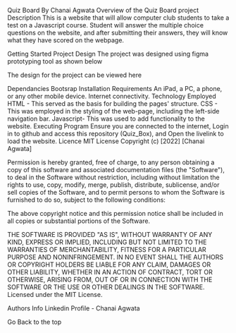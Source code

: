 Quiz Board
By Chanai Agwata
Overview of the Quiz Board project
Description
This is a website that will allow computer club students to take a test on a Javascript course. Student will answer the multiple choice questions on the website, and after submitting their answers, they will know what they have scored on the webpage.

Getting Started
Project Design
The project was designed using figma prototyping tool as shown below

The design for the project can be viewed here

Dependancies
Bootsrap
Installation Requirements
An iPad, a PC, a phone, or any other mobile device.
Internet connectivity.
Technology Employed
HTML - This served as the basis for building the pages' structure.
CSS - This was employed in the styling of the web-page, including the left-side navigation bar.
Javascript- This was used to add functionality to the website.
Executing Program
Ensure you are connected to the internet,
Login in to github and access this repository (Quiz_Box), and
Open the livelink to load the website.
Licence
MIT License Copyright (c) [2022] [Chanai Agwata]

Permission is hereby granted, free of charge, to any person obtaining a copy of this software and associated documentation files (the "Software"), to deal in the Software without restriction, including without limitation the rights to use, copy, modify, merge, publish, distribute, sublicense, and/or sell copies of the Software, and to permit persons to whom the Software is furnished to do so, subject to the following conditions:

The above copyright notice and this permission notice shall be included in all copies or substantial portions of the Software.

THE SOFTWARE IS PROVIDED "AS IS", WITHOUT WARRANTY OF ANY KIND, EXPRESS OR IMPLIED, INCLUDING BUT NOT LIMITED TO THE WARRANTIES OF MERCHANTABILITY, FITNESS FOR A PARTICULAR PURPOSE AND NONINFRINGEMENT. IN NO EVENT SHALL THE AUTHORS OR COPYRIGHT HOLDERS BE LIABLE FOR ANY CLAIM, DAMAGES OR OTHER LIABILITY, WHETHER IN AN ACTION OF CONTRACT, TORT OR OTHERWISE, ARISING FROM, OUT OF OR IN CONNECTION WITH THE SOFTWARE OR THE USE OR OTHER DEALINGS IN THE SOFTWARE. Licensed under the MIT License.

Authors Info
Linkedin Profile - Chanai Agwata

Go Back to the top
